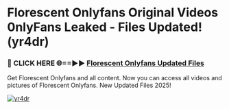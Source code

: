 # Florescent Onlyfans Original Videos 0nlyFans Leaked - Files Updated! (yr4dr)

<h3>🔴 CLICK HERE 🌐==►► <a href="https://tinyurl.com/4seja8ks" rel="nofollow">Florescent Onlyfans Updated Files</a></h3>

Get Florescent Onlyfans and all content. Now you can access all videos and pictures of Florescent Onlyfans. New Updated Files 2025!

[![yr4dr](https://i.imgur.com/EWjZXRe.gif)](https://tinyurl.com/4seja8ks)
